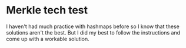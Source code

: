 # Merkle tech test

I haven't had much practice with hashmaps before so I know that these solutions aren't the best. But I did my best to follow the instructions and come up with a workable solution.
